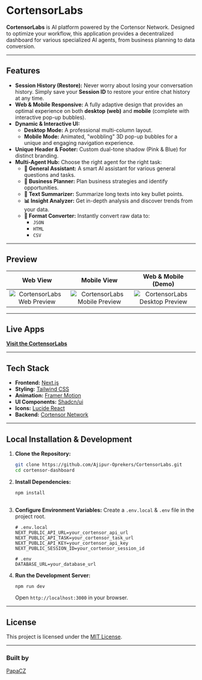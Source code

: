# CortensorLabs 

**CortensorLabs** is AI platform powered by the Cortensor Network. Designed to optimize your workflow, this application provides a decentralized dashboard for various specialized AI agents, from business planning to data conversion.

---

## Features

-   **Session History (Restore):**
    Never worry about losing your conversation history. Simply save your **Session ID** to restore your entire chat history at any time.
-   **Web & Mobile Responsive:**
    A fully adaptive design that provides an optimal experience on both **desktop (web)** and **mobile** (complete with interactive pop-up bubbles).
-   **Dynamic & Interactive UI:**
    -   **Desktop Mode:** A professional multi-column layout.
    -   **Mobile Mode:** Animated, "wobbling" 3D pop-up bubbles for a unique and engaging navigation experience.
-   **Unique Header & Footer:**
    Custom dual-tone shadow (Pink & Blue) for distinct branding.
-   **Multi-Agent Hub:**
    Choose the right agent for the right task:
    -   **💬 General Assistant:** A smart AI assistant for various general questions and tasks.
    -   **💼 Business Planner:** Plan business strategies and identify opportunities.
    -   **📝 Text Summarizer:** Summarize long texts into key bullet points.
    -   **📊 Insight Analyzer:** Get in-depth analysis and discover trends from your data.
    -   **🔄 Format Converter:** Instantly convert raw data to:
        -   `JSON`
        -   `HTML`
        -   `CSV`
---
## Preview

| Web View | Mobile View  | Web & Mobile (Demo)
| :---: | :---: | :---: |
| ![CortensorLabs Web Preview](https://drive.google.com/file/d/1ASjUbWlO3QkSTKfM9IVNuzeobYNX8Zrr/view?usp=sharing) | ![CortensorLabs Mobile Preview](https://drive.google.com/file/d/1SRzshO5XQc9P_w93J-br38pb1EYm7Ph6/view?usp=sharing) | ![CortensorLabs Desktop Preview](https://via.placeholder.com/800x450?text=Replace+Me+with+Desktop+Screenshot)


---

## Live Apps

**[Visit the CortensorLabs ](https://(REPLACE-ME-YOUR-VERCEL-URL).vercel.app)**

---

## Tech Stack

* **Frontend:** [Next.js](https://nextjs.org/)
* **Styling:** [Tailwind CSS](https://tailwindcss.com/)
* **Animation:** [Framer Motion](https://www.framer.com/motion/)
* **UI Components:** [Shadcn/ui](https://ui.shadcn.com/)
* **Icons:** [Lucide React](https://lucide.dev/)
* **Backend:** [Cortensor Network](https://www.cortensor.network/) 
---

## Local Installation & Development

1.  **Clone the Repository:**
    ```bash
    git clone https://github.com/Ajipur-Oprekers/CortensorLabs.git
    cd cortensor-dashboard
    ```

2.  **Install Dependencies:**
    ```bash
    npm install
  
    ```

3.  **Configure Environment Variables:**
    Create a `.env.local` & `.env` file in the project root.
    ```env
    # .env.local
    NEXT_PUBLIC_API_URL=your_cortensor_api_url
    NEXT_PUBLIC_API_TASK=your_cortensor_task_url
    NEXT_PUBLIC_API_KEY=your_cortensor_api_key
    NEXT_PUBLIC_SESSION_ID=your_cortensor_session_id
    
    # .env
    DATABASE_URL=your_database_url
    ```

4.  **Run the Development Server:**
    ```bash
    npm run dev
    ```
    Open `http://localhost:3000` in your browser.

---

## License

This project is licensed under the [MIT License](LICENSE.md).

---

### Built by
[PapaCZ](https://x.com/Ajipur26)
